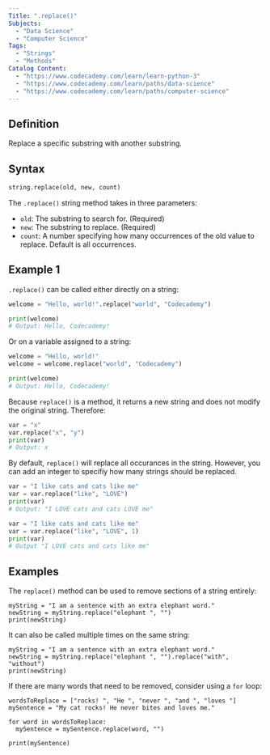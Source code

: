 ```yaml
---
Title: ".replace()" 
Subjects:
  - "Data Science"
  - "Computer Science"
Tags:
  - "Strings"
  - "Methods"
Catalog Content: 
  - "https://www.codecademy.com/learn/learn-python-3"
  - "https://www.codecademy.com/learn/paths/data-science"
  - "https://www.codecademy.com/learn/paths/computer-science"
---
```


## Definition

Replace a specific substring with another substring.

## Syntax

```py
string.replace(old, new, count)
```

The `.replace()` string method takes in three parameters:

- `old`: The substring to search for. (Required)
- `new`: The substring to replace. (Required)
- `count`: A number specifying how many occurrences of the old value to replace. Default is all occurrences.


## Example 1

`.replace()` can be called either directly on a string:

```py
welcome = "Hello, world!".replace("world", "Codecademy")

print(welcome)
# Output: Hello, Codecademy!
```

Or on a variable assigned to a string:

```py
welcome = "Hello, world!"
welcome = welcome.replace("world", "Codecademy")

print(welcome)
# Output: Hello, Codecademy!
```

Because `replace()` is a method, it returns a new string and does not modify the original string. Therefore:

```py
var = "x"
var.replace("x", "y")
print(var)
# Output: x
```

By default, `replace()` will replace all occurances in the string. However, you can add an integer to specifiy how many strings should be replaced.

```py
var = "I like cats and cats like me"
var = var.replace("like", "LOVE")
print(var)
# Output: "I LOVE cats and cats LOVE me"

var = "I like cats and cats like me"
var = var.replace("like", "LOVE", 1)
print(var)
# Output "I LOVE cats and cats like me"
```

## Examples

The `replace()` method can be used to remove sections of a string entirely:

```codebyte/py
myString = "I am a sentence with an extra elephant word."
newString = myString.replace("elephant ", "")
print(newString)
```
  
It can also be called multiple times on the same string:

```codebyte/py
myString = "I am a sentence with an extra elephant word."
newString = myString.replace("elephant ", "").replace("with", "without")
print(newString)
```

If there are many words that need to be removed, consider using a `for` loop:

```codebyte/py
wordsToReplace = ["rocks! ", "He ", "never ", "and ", "loves "]
mySentence = "My cat rocks! He never bites and loves me."

for word in wordsToReplace:
  mySentence = mySentence.replace(word, "")

print(mySentence)
```
